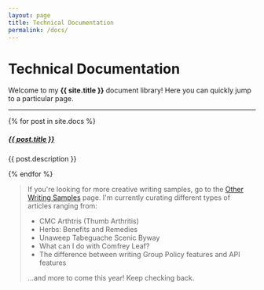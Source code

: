 ```yaml
---
layout: page
title: Technical Documentation
permalink: /docs/
---
```


# Technical Documentation

Welcome to my **{{ site.title }}** document library! Here you can quickly jump to a particular page.

<div class="section-index">
    <hr class="panel-line">
    {% for post in site.docs  %}        
    <div class="entry">
    <h5><a href="{{ post.url | prepend: site.baseurl }}">{{ post.title }}</a></h5>
    <p>{{ post.description }}</p>
    </div>{% endfor %}
</div>

 
>If you're looking for more creative writing samples, go to the [Other Writing Samples](news.md) page.  I'm currently curating different types of articles ranging from:
>- CMC Arthtris (Thumb Arthritis)
>- Herbs: Benefits and Remedies
>- Unaweep Tabeguache Scenic Byway
>- What can I do with Comfrey Leaf?
>- The difference between writing Group Policy features and API features
>
>...and more to come this year!  Keep checking back.